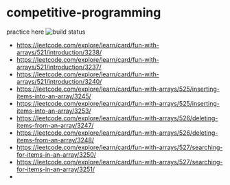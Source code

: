 # competitive-programming
 practice here
 ![build status](https://github.com/avinash-anand/competitive-programming-practice/actions/workflows/build.yaml/badge.svg)


- https://leetcode.com/explore/learn/card/fun-with-arrays/521/introduction/3238/
- https://leetcode.com/explore/learn/card/fun-with-arrays/521/introduction/3237/
- https://leetcode.com/explore/learn/card/fun-with-arrays/521/introduction/3240/
- https://leetcode.com/explore/learn/card/fun-with-arrays/525/inserting-items-into-an-array/3245/
- https://leetcode.com/explore/learn/card/fun-with-arrays/525/inserting-items-into-an-array/3253/
- https://leetcode.com/explore/learn/card/fun-with-arrays/526/deleting-items-from-an-array/3247/
- https://leetcode.com/explore/learn/card/fun-with-arrays/526/deleting-items-from-an-array/3248/
- https://leetcode.com/explore/learn/card/fun-with-arrays/527/searching-for-items-in-an-array/3250/
- https://leetcode.com/explore/learn/card/fun-with-arrays/527/searching-for-items-in-an-array/3251/
- 

